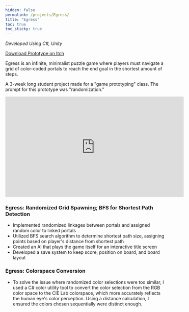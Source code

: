 ```yaml
---
hidden: false
permalink: /projects/Egress/
title: "Egress"
toc: true
toc_sticky: true
---
```


<!-- ## Egress (game prototype) -->
*Developed Using C#, Unity*

<div markdown="1">
  <a href="https://giaarah.itch.io/egress" class="btn btn--primary"><i class="fa-brands fa-itch-io"></i> Download Prototype on Itch</a>
</div>

Egress is an infinite, minimalist puzzle game where players must navigate a grid of color-coded portals to reach the end goal in the shortest amount of steps. 

A 3-week long student project made for a "game prototyping" class. The prompt for this prototype was "randomization." 

<div>
    <iframe width="560" height="315" src="https://www.youtube.com/embed/j3vC4bmY0U0?si=FgJ6pjkmBhiPdjFq&amp;start=33" title="YouTube video player" frameborder="0" allow="accelerometer; autoplay; clipboard-write; encrypted-media; gyroscope; picture-in-picture; web-share" referrerpolicy="strict-origin-when-cross-origin" allowfullscreen></iframe>
</div>

### Egress: Randomized Grid Spawning; BFS for Shortest Path Detection
- Implemented randomized linkages between portals and assigned random color to linked portals
- Utilized BFS search algorithm to determine shortest path size, assigning points based on player's distance from shortest path
- Created an AI that plays the game itself for an interactive title screen
- Developed a save system to keep score, position on board, and board layout

### Egress: Colorspace Conversion
- To solve the issue where randomized color selections were too similar, I used a C# color utility tool to convert the color selection from the RGB color space to the CIE Lab colorspace, which more accurately reflects the human eye's color perception. Using a distance calculation, I ensured the colors chosen sequentially were distinct enough.